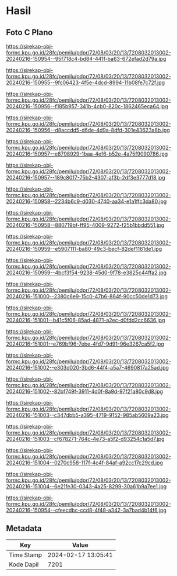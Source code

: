 # Hasil

## Foto C Plano

https://sirekap-obj-formc.kpu.go.id/28fc/pemilu/pdpr/72/08/03/20/13/7208032013002-20240216-150954--95f718c4-bd84-441f-ba63-672efad2d79a.jpg

https://sirekap-obj-formc.kpu.go.id/28fc/pemilu/pdpr/72/08/03/20/13/7208032013002-20240216-150955--9fc06423-4f5e-4dcd-8994-11b08fe7c72f.jpg

https://sirekap-obj-formc.kpu.go.id/28fc/pemilu/pdpr/72/08/03/20/13/7208032013002-20240216-150956--f185b957-341b-4cb0-820c-1862465eca64.jpg

https://sirekap-obj-formc.kpu.go.id/28fc/pemilu/pdpr/72/08/03/20/13/7208032013002-20240216-150956--d8accdd5-d6de-4d9a-8dfd-301e43623a8b.jpg

https://sirekap-obj-formc.kpu.go.id/28fc/pemilu/pdpr/72/08/03/20/13/7208032013002-20240216-150957--e8798929-1baa-4ef6-b52e-4a75f9090786.jpg

https://sirekap-obj-formc.kpu.go.id/28fc/pemilu/pdpr/72/08/03/20/13/7208032013002-20240216-150957--189c8017-75b2-4307-af3b-2df3e3777d18.jpg

https://sirekap-obj-formc.kpu.go.id/28fc/pemilu/pdpr/72/08/03/20/13/7208032013002-20240216-150958--2234b6c9-d030-4740-aa34-e1a1ffc3da80.jpg

https://sirekap-obj-formc.kpu.go.id/28fc/pemilu/pdpr/72/08/03/20/13/7208032013002-20240216-150958--880719bf-ff95-4009-9272-f25b1bbdd551.jpg

https://sirekap-obj-formc.kpu.go.id/28fc/pemilu/pdpr/72/08/03/20/13/7208032013002-20240216-150959--e5907111-ba80-49c3-becf-82def1161de1.jpg

https://sirekap-obj-formc.kpu.go.id/28fc/pemilu/pdpr/72/08/03/20/13/7208032013002-20240216-150959--4bcf3f54-9238-45d0-9f78-e3825c44ffa2.jpg

https://sirekap-obj-formc.kpu.go.id/28fc/pemilu/pdpr/72/08/03/20/13/7208032013002-20240216-151000--2380c6e9-15c0-47b6-864f-90cc50de1d73.jpg

https://sirekap-obj-formc.kpu.go.id/28fc/pemilu/pdpr/72/08/03/20/13/7208032013002-20240216-151001--b41c5f06-85ad-4871-a2ec-d0fdd2cc6636.jpg

https://sirekap-obj-formc.kpu.go.id/28fc/pemilu/pdpr/72/08/03/20/13/7208032013002-20240216-151001--e769bf96-7ebe-4fd7-9d91-96e3267ca5f2.jpg

https://sirekap-obj-formc.kpu.go.id/28fc/pemilu/pdpr/72/08/03/20/13/7208032013002-20240216-151002--e303d020-3bd6-44f4-a5a7-4690817a25ad.jpg

https://sirekap-obj-formc.kpu.go.id/28fc/pemilu/pdpr/72/08/03/20/13/7208032013002-20240216-151002--82bf749f-3911-4d0f-8a9d-97f21a80c9d8.jpg

https://sirekap-obj-formc.kpu.go.id/28fc/pemilu/pdpr/72/08/03/20/13/7208032013002-20240216-151003--c347dbb5-a395-4719-9152-985ab5609a23.jpg

https://sirekap-obj-formc.kpu.go.id/28fc/pemilu/pdpr/72/08/03/20/13/7208032013002-20240216-151003--cf678271-764c-4e73-a5f2-d93254c1a5d7.jpg

https://sirekap-obj-formc.kpu.go.id/28fc/pemilu/pdpr/72/08/03/20/13/7208032013002-20240216-151004--0270c958-117f-4c4f-84af-a92cc17c29cd.jpg

https://sirekap-obj-formc.kpu.go.id/28fc/pemilu/pdpr/72/08/03/20/13/7208032013002-20240216-151004--6e21fe30-0343-4a25-8299-30a61b9a7ee1.jpg

https://sirekap-obj-formc.kpu.go.id/28fc/pemilu/pdpr/72/08/03/20/13/7208032013002-20240216-150954--cfeecdbc-ccd8-4f48-a342-3a7bad4b14f6.jpg


## Metadata

| Key        | Value               |
| ---------- | ------------------- |
| Time Stamp | 2024-02-17 13:05:41 |
| Kode Dapil | 7201                |



